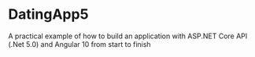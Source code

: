 # DatingApp5
A practical example of how to build an application with ASP.NET Core API (.Net 5.0) and Angular 10 from start to finish
